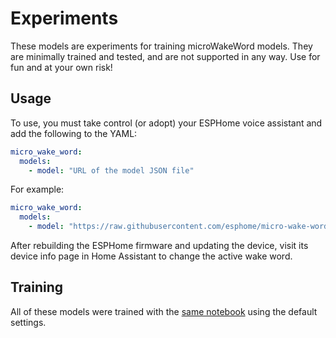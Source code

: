 # Experiments

These models are experiments for training microWakeWord models. They are minimally trained and tested, and are not supported in any way. Use for fun and at your own risk!

## Usage

To use, you must take control (or adopt) your ESPHome voice assistant and add the following to the YAML:

``` yaml
micro_wake_word:
  models:
    - model: "URL of the model JSON file"
```

For example:

``` yaml
micro_wake_word:
  models:
    - model: "https://raw.githubusercontent.com/esphome/micro-wake-word-models/refs/heads/main/models/v2/experiments/choo_choo_homie.json"
```

After rebuilding the ESPHome firmware and updating the device, visit its device info page in Home Assistant to change the active wake word.


## Training

All of these models were trained with the [same notebook](https://github.com/kahrendt/microWakeWord/blob/november-update/notebooks/basic_training_notebook.ipynb) using the default settings.
